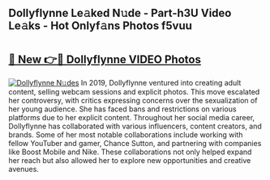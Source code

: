 ## Dollyflynne Le𝚊ked N𝚞de - Part-h3U Video Le𝚊ks - Hot Onlyf𝚊ns Photos f5vuu

# <h2><a href="http://ac18655.deff.icu/?id=Dollyflynne">🔗 New 👉🔴 Dollyflynne VIDEO Photos</a></h2>

[![Dollyflynne N𝚞des](https://i.imgur.com/rIISA9y.gif)](http://ac18655.deff.icu/?id=Dollyflynne)
In 2019, Dollyflynne ventured into creating adult content, selling webcam sessions and explicit photos. This move escalated her controversy, with critics expressing concerns over the sexualization of her young audience. She has faced bans and restrictions on various platforms due to her explicit content. Throughout her social media career, Dollyflynne has collaborated with various influencers, content creators, and brands. Some of her most notable collaborations include working with fellow YouTuber and gamer, Chance Sutton, and partnering with companies like Boost Mobile and Nike. These collaborations not only helped expand her reach but also allowed her to explore new opportunities and creative avenues.

